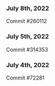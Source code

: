 ### July 8th, 2022

Commit #260112

### July 5th, 2022

Commit #314353


### July 4th, 2022

Commit #72281
